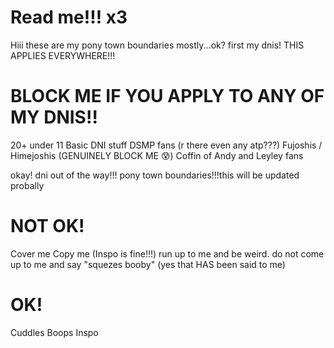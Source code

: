 # Read me!!! x3
Hiii these are my pony town boundaries mostly...ok?
first my dnis! THIS APPLIES EVERYWHERE!!!
# BLOCK ME IF YOU APPLY TO ANY OF MY DNIS!!
20+
under 11
Basic DNI stuff
DSMP fans (r there even any atp???)
Fujoshis / Himejoshis (GENUINELY BLOCK ME 😰)
Coffin of Andy and Leyley fans

okay! dni out of the way!!! pony town boundaries!!!this will be updated probally

# NOT OK!
Cover me
Copy me (Inspo is fine!!!)
run up to me and be weird. do not come up to me and say "squezes booby" (yes that HAS been said to me)

# OK!
Cuddles
Boops
Inspo
